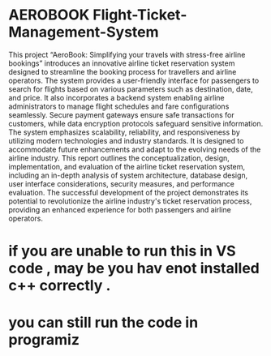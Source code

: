 # AEROBOOK Flight-Ticket-Management-System

This project “AeroBook: Simplifying your travels with stress-free airline bookings” introduces an innovative airline ticket reservation system designed to streamline the booking process for travellers and airline operators. 
The system provides a user-friendly interface for passengers to search for flights based on various parameters such as destination, date, and price. It also incorporates a backend system enabling airline administrators to manage flight schedules and fare configurations seamlessly. Secure payment gateways ensure safe transactions for customers, while data encryption protocols safeguard sensitive information. 
The system emphasizes scalability, reliability, and responsiveness by utilizing modern technologies and industry standards. It is designed to accommodate future enhancements and adapt to the evolving needs of the airline industry. 
This report outlines the conceptualization, design, implementation, and evaluation of the airline ticket reservation system, including an in-depth analysis of system architecture, database design, user interface considerations, security measures, and performance evaluation. The successful development of the project demonstrates its potential to revolutionize the airline industry's ticket reservation process, providing an enhanced experience for both passengers and airline operators.


# if you are unable to run this in VS code , may be you hav enot installed c++ correctly .
# you can still run the code in programiz
